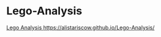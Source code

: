# Lego-Analysis
[Lego Analysis
](https://alistariscow.github.io/Lego-Analysis/)https://alistariscow.github.io/Lego-Analysis/
